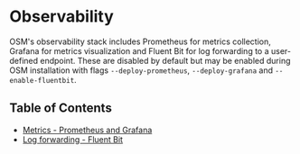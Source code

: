 # Observability

OSM's observability stack includes Prometheus for metrics collection, Grafana for metrics visualization and Fluent Bit for log forwarding to a user-defined endpoint. These are disabled by default but may be enabled during OSM installation with flags `--deploy-prometheus`, `--deploy-grafana` and `--enable-fluentbit`.

## Table of Contents
- [Metrics - Prometheus and Grafana](/docs/patterns/observability/metrics.md)
- [Log forwarding - Fluent Bit](/docs/patterns/observability/logs.md)
